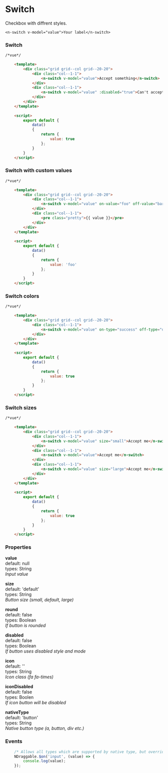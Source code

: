# Switch
Checkbox with diffrent styles.

```vue
<n-switch v-model="value">Your label</n-switch>
```

### Switch

```html
/*vue*/

    <template>
        <div class="grid grid--col grid--20-20">
            <div class="col--1-1">
                <n-switch v-model="value">Accept something</n-switch>
            </div>
            <div class="col--1-1">
                <n-switch v-model="value" :disabled="true">Can't accept me</n-switch>
            </div>
        </div>
    </template>
    
    <script>
        export default {
            data()
            {
                return {
                    value: true
                };
            }
        } 
    </script>

```

### Switch with custom values

```html
/*vue*/

    <template>
        <div class="grid grid--col grid--20-20">
            <div class="col--1-1">
                <n-switch v-model="value" on-value="foo" off-value="bar">Accept foobar</n-switch>
            </div>
            <div class="col--1-1">
                <pre class="pretty">{{ value }}</pre>
            </div>
        </div>
    </template>
    
    <script>
        export default {
            data()
            {
                return {
                    value: 'foo'
                };
            }
        } 
    </script>

```

### Switch colors

```html
/*vue*/

    <template>
        <div class="grid grid--col grid--20-20">
            <div class="col--1-1">
                <n-switch v-model="value" on-type="success" off-type="danger">Accept me</n-switch>
            </div>
        </div>
    </template>
    
    <script>
        export default {
            data()
            {
                return {
                    value: true
                };
            }
        } 
    </script>


```

### Switch sizes

```html
/*vue*/

    <template>
        <div class="grid grid--col grid--20-20">
            <div class="col--1-1">
                <n-switch v-model="value" size="small">Accept me</n-switch>
            </div>
            <div class="col--1-1">
                <n-switch v-model="value">Accept me</n-switch>
            </div>
            <div class="col--1-1">
                <n-switch v-model="value" size="large">Accept me</n-switch>
            </div>
        </div>
    </template>
    
    <script>
        export default {
            data()
            {
                return {
                    value: true
                };
            }
        } 
    </script>

```

### Properties
**value**  
default: null  
types: String  
_Input value_

**size**  
default: 'default'  
types: String  
_Button size (small, default, large)_

**round**  
default: false  
types: Boolean  
_If button is rounded_

**disabled**  
default: false  
types: Boolean  
_If button uses disabled style and mode_

**icon**  
default: ''  
types: String  
_Icon class (fa fa-times)_

**iconDisabled**  
default: false  
types: Boolen  
_If icon button will be disabled_

**nativeType**  
default: 'button'  
types: String  
_Native button type (a, button, div etc.)_

### Events
```javascript
    /* Allows all types which are supported by native type, but overrides default input event */
    NDraggable.$on('input', (value) => {
        console.log(value);
    });
```